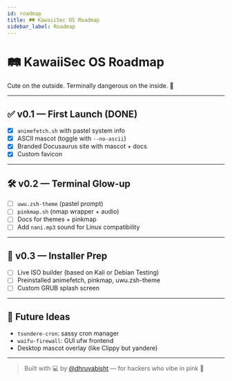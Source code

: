 ```yaml
---
id: roadmap
title: 🛤️ KawaiiSec OS Roadmap
sidebar_label: Roadmap
---
```


# 🛤️ KawaiiSec OS Roadmap

Cute on the outside. Terminally dangerous on the inside. 💖

---

## ✅ v0.1 — First Launch (DONE)
- [x] `animefetch.sh` with pastel system info
- [x] ASCII mascot (toggle with `--no-ascii`)
- [x] Branded Docusaurus site with mascot + docs
- [x] Custom favicon

---

## 🛠️ v0.2 — Terminal Glow-up
- [ ] `uwu.zsh-theme` (pastel prompt)
- [ ] `pinkmap.sh` (nmap wrapper + audio)
- [ ] Docs for themes + pinkmap
- [ ] Add `nani.mp3` sound for Linux compatibility

---

## 🧪 v0.3 — Installer Prep
- [ ] Live ISO builder (based on Kali or Debian Testing)
- [ ] Preinstalled animefetch, pinkmap, uwu.zsh-theme
- [ ] Custom GRUB splash screen

---

## 🧁 Future Ideas
- `tsundere-cron`: sassy cron manager
- `waifu-firewall`: GUI ufw frontend
- Desktop mascot overlay (like Clippy but yandere)

---

> Built with 💻 by [@dhruvabisht](https://github.com/dhruvabisht) — for hackers who vibe in pink 🌸 